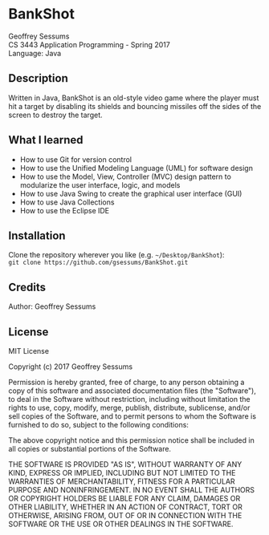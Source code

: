 # BankShot

Geoffrey Sessums  
CS 3443 Application Programming - Spring 2017  
Language: Java  

## Description

Written in Java, BankShot is an old-style video game where the player must hit 
a target by disabling its shields and bouncing missiles off the sides of the 
screen to destroy the target.

## What I learned

* How to use Git for version control
* How to use the Unified Modeling Language (UML) for software design
* How to use the Model, View, Controller (MVC) design pattern to modularize the user interface, logic, and models
* How to use Java Swing to create the graphical user interface (GUI)
* How to use Java Collections
* How to use the Eclipse IDE

## Installation
Clone the repository wherever you like (e.g. `~/Desktop/BankShot`):  
`git clone https://github.com/gsessums/BankShot.git`

## Credits
Author: Geoffrey Sessums

## License
MIT License

Copyright (c) 2017 Geoffrey Sessums

Permission is hereby granted, free of charge, to any person obtaining a copy
of this software and associated documentation files (the "Software"), to deal
in the Software without restriction, including without limitation the rights
to use, copy, modify, merge, publish, distribute, sublicense, and/or sell
copies of the Software, and to permit persons to whom the Software is
furnished to do so, subject to the following conditions:

The above copyright notice and this permission notice shall be included in all
copies or substantial portions of the Software.

THE SOFTWARE IS PROVIDED "AS IS", WITHOUT WARRANTY OF ANY KIND, EXPRESS OR
IMPLIED, INCLUDING BUT NOT LIMITED TO THE WARRANTIES OF MERCHANTABILITY,
FITNESS FOR A PARTICULAR PURPOSE AND NONINFRINGEMENT. IN NO EVENT SHALL THE
AUTHORS OR COPYRIGHT HOLDERS BE LIABLE FOR ANY CLAIM, DAMAGES OR OTHER
LIABILITY, WHETHER IN AN ACTION OF CONTRACT, TORT OR OTHERWISE, ARISING FROM,
OUT OF OR IN CONNECTION WITH THE SOFTWARE OR THE USE OR OTHER DEALINGS IN THE
SOFTWARE.
